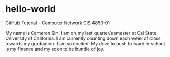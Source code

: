 # hello-world
GitHub Tutorial - Computer Network CIS 4850-01

My name is Cameron Sin. I am on my last quarter/semester at Cal State University of California. I am currently counting down each week of class towards my graduation. I am so excited! My drive to push forward in school is my finance and my soon to be bundle of joy.
